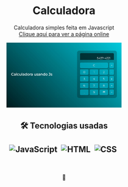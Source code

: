 <div align='center'>
 <h1>Calculadora</h1>
 <p>Calculadora simples feita em Javascript<br> 
  <a href='https://m1guelzinn.github.io/calculadora/'>Clique aqui para ver a página online</a></p>
 <img width='60%' src='arquivos/img-readme/readmeImg.jpg'>
  <div>
   <h2> 🛠 Tecnologias usadas<h2>

   ![JavaScript](https://img.shields.io/badge/-JavaScript-05122A?style=flat&logo=javascript)&nbsp;
   ![HTML](https://img.shields.io/badge/-HTML-05122A?style=flat&logo=HTML5)&nbsp;
   ![CSS](https://img.shields.io/badge/-CSS-05122A?style=flat&logo=CSS3&logoColor=1572B6)&nbsp;

 </div>
</div>
   <br><p align='center'> 🚀 </p>
